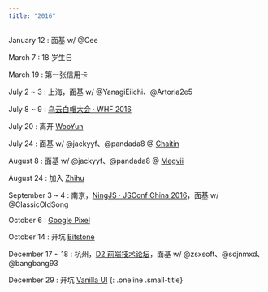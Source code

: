 ```yaml
---
title: "2016"
---
```


January 12
: 面基 w/ @Cee

March 7
: 18 岁生日

March 19
: 第一张信用卡

July 2 ~ 3
: 上海，面基 w/ @YanagiEiichi、@Artoria2e5

July 8 ~ 9
: [乌云白帽大会 · WHF 2016](http://summit.wooyun.org/)

July 20
: 离开 [WooYun](http://www.wooyun.org/)

July 24
: 面基 w/ @jackyyf、@pandada8 @ [Chaitin](https://chaitin.cn/)

August 8
: 面基 w/ @jackyyf、@pandada8 @ [Megvii](https://megvii.com/)

August 24
: 加入 [Zhihu](https://www.zhihu.com/)

September 3 ~ 4
: 南京，[NingJS · JSConf China 2016](http://2016.jsconf.cn/)，面基 w/ @ClassicOldSong

October 6
: [Google Pixel](https://madeby.google.com/phone/)

October 14
: 开坑 [Bitstone](https://bitstone.io/)

December 17 ~ 18
: 杭州，[D2 前端技术论坛](http://d2forum.alibaba-inc.com/)，面基 w/ @zsxsoft、@sdjnmxd、@bangbang93

December 29
: 开坑 [Vanilla UI](http://vanilla-ui.com/)
{: .oneline .small-title}
